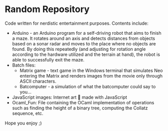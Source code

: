 # Random Repository

Code written for nerdistic entertainment purposes.
Contents include:
* Arduino - an Arduino program for a self-driving robot that aims to finish a maze. It rotates around an axis and detects distances from objects based on a sonar radar and moves to the place where no objects are found. By doing this repeatedly (and adjusting for rotation angle according to the hardware utilized and the terrain at hand), the robot is able to successfully exit the maze.
* Batch files:
  * Matrix game - text game in the Windows terminal that simulates Neo entering the Matrix and renders images from the movie only through ASCII characters.
  * Batcomputer - a simulation of what the batcomputer could say to you...
 * JavaScript images: Internet art 🎨 made with JavaScript
 * Ocaml_Fun: File containing the OCaml implementation of operations such as finding the height of a binary tree, computing the Collatz sequence, etc.


Hope you enjoy ;)
